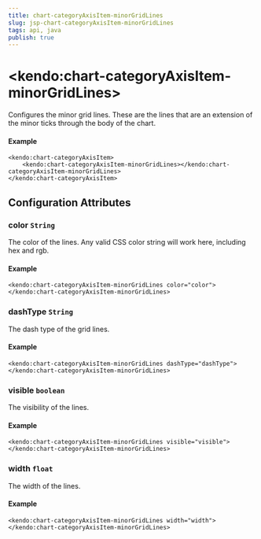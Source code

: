 ```yaml
---
title: chart-categoryAxisItem-minorGridLines
slug: jsp-chart-categoryAxisItem-minorGridLines
tags: api, java
publish: true
---
```


# \<kendo:chart-categoryAxisItem-minorGridLines\>

Configures the minor grid lines.  These are the lines that are an extension of the minor ticks through
the body of the chart.

#### Example
    <kendo:chart-categoryAxisItem>
        <kendo:chart-categoryAxisItem-minorGridLines></kendo:chart-categoryAxisItem-minorGridLines>
    </kendo:chart-categoryAxisItem>

## Configuration Attributes

### color `String`

The color of the lines. Any valid CSS color string will work here, including hex and
rgb.

#### Example
    <kendo:chart-categoryAxisItem-minorGridLines color="color">
    </kendo:chart-categoryAxisItem-minorGridLines>

### dashType `String`

The dash type of the grid lines.

#### Example
    <kendo:chart-categoryAxisItem-minorGridLines dashType="dashType">
    </kendo:chart-categoryAxisItem-minorGridLines>

### visible `boolean`

The visibility of the lines.

#### Example
    <kendo:chart-categoryAxisItem-minorGridLines visible="visible">
    </kendo:chart-categoryAxisItem-minorGridLines>

### width `float`

The width of the lines.

#### Example
    <kendo:chart-categoryAxisItem-minorGridLines width="width">
    </kendo:chart-categoryAxisItem-minorGridLines>

